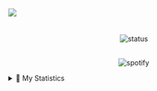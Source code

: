 <h1 aline="center">
 <a href="https://git.io/typing-svg">
  <img src="https://readme-typing-svg.herokuapp.com?color=FFFFFF&lines=%22Hello+there!+%F0%9F%91%8B%F0%9F%8F%BB%22;%22I'm+Anant!%22;%22Welcome+to+my+profile!%22"/>
 </a>

</h2>
<p align="center">
<br>
<img alt="status"src="https://discord.c99.nl/widget/theme-4/1029788553460334692.png"</div>

</h2>
<p align="center">
<br>
<img alt="spotify"src="https://spotify-github-profile.vercel.app/api/view?uid=317inhuljheipkekyiuccvflh4oq&cover_image=true&theme=novatorem&show_offline=false&bar_color=fafffa&bar_color_cover=false"</div>

  
<details>
    <summary>🔖 My Statistics</summary>
&nbsp;
<p align="center">
    <a href="https://github.com/anant1337/">
        <img src="https://github-readme-stats.vercel.app/api?username=anant1337&hide=issues,prs&count_private=true&show_owner=true&show_icons=true&bg_color=0d1117&title_color=ffffff&text_color=ffffff&icon_color=00ff99&hide_border=false/" />
    </a>
    <a href="https://github.com/anant1337/">
        <img src="https://github-readme-stats.vercel.app/api/top-langs/?username=anant1337&layout=compact&count_private=true&langs_count=8&card_width=445&bg_color=0d1117&title_color=ffffff&text_color=ffffff&icon_color=00ff99&hide_border=false/" />
    </a>
</p>
  
